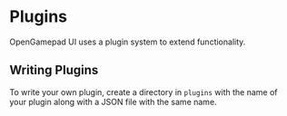 # Plugins

OpenGamepad UI uses a plugin system to extend functionality.

## Writing Plugins

To write your own plugin, create a directory in `plugins` with the name
of your plugin along with a JSON file with the same name.
